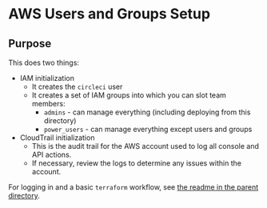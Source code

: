 # AWS Users and Groups Setup

## Purpose
This does two things:
* IAM initialization
    * It creates the `circleci` user
    * It creates a set of IAM groups into which you can slot team members:
        * `admins` - can manage everything (including deploying from this directory)
        * `power_users` - can manage everything except users and groups
* CloudTrail initialization
    * This is the audit trail for the AWS account used to log all console and API actions.
    * If necessary, review the logs to determine any issues within the account.

For logging in and a basic `terraform` workflow, see [the readme in the parent directory](../README.md).
